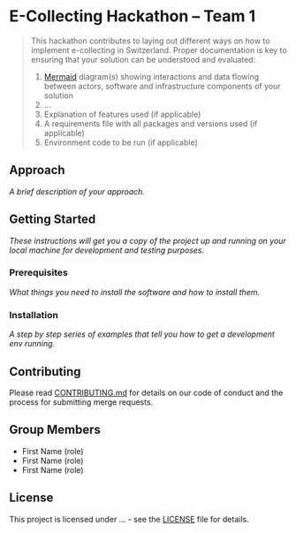 # E-Collecting Hackathon – Team 1

> This hackathon contributes to laying out different ways on how to implement e-collecting in Switzerland. Proper documentation is key to ensuring that your solution can be understood and evaluated:
>
> 1) [Mermaid](https://mermaid.js.org/) diagram(s) showing interactions and data flowing between actors, software and infrastructure components of your solution
> 2) ...
> 3) Explanation of features used (if applicable)
> 4) A requirements file with all packages and versions used (if applicable)
> 5) Environment code to be run (if applicable)


## Approach

*A brief description of your approach.*

## Getting Started

*These instructions will get you a copy of the project up and running on your local machine for development and testing purposes.*

### Prerequisites

*What things you need to install the software and how to install them.*

### Installation

*A step by step series of examples that tell you how to get a development env running.*



## Contributing

Please read [CONTRIBUTING.md](/CONTRIBUTING.md) for details on our code of conduct and the process for submitting merge requests.

## Group Members

- First Name (role)
- First Name (role)
- First Name (role)

## License

This project is licensed under ... - see the [LICENSE](LICENSE.md) file for details.

